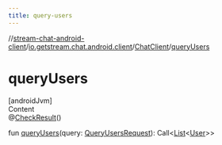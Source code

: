 ```yaml
---
title: query-users
---
```

//[stream-chat-android-client](../../../index.md)/[io.getstream.chat.android.client](../index.md)/[ChatClient](index.md)/[queryUsers](queryUsers.md)



# queryUsers  
[androidJvm]  
Content  
@[CheckResult](https://developer.android.com/reference/kotlin/androidx/annotation/CheckResult.html)()  
  
fun [queryUsers](queryUsers.md)(query: [QueryUsersRequest](../../io.getstream.chat.android.client.api.models/QueryUsersRequest/index.md)): Call&lt;[List](https://kotlinlang.org/api/latest/jvm/stdlib/kotlin.collections/-list/index.html)&lt;[User](../../io.getstream.chat.android.client.models/User/index.md)&gt;&gt;  



